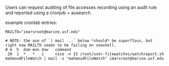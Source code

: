 Users can request auditing of file accesses recording using an audit rule and reported using a cronjob + ausearch.

example crontab entries:

```cron
MAILTO="imarsroot@marine.usf.edu"

# NOTE: the use of `| mail ...` below *should* be superflous, but right now MAILTO seems to be failing on seashell.
# m  h  dom mon dow   command
 20  1  *   *   1     nice -n 15 /root/user-filewatches/watchreport.sh mahmoudFileWatch | mail -s "mahmoudFileWatch" imarsroot@marine.usf.edu
```
